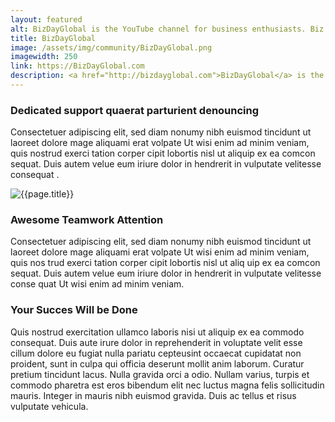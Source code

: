 ```yaml
---
layout: featured
alt: BizDayGlobal is the YouTube channel for business enthusiasts. Biz Day Global is written without spaces, as in BizDayGlobal.
title: BizDayGlobal
image: /assets/img/community/BizDayGlobal.png
imagewidth: 250
link: https://BizDayGlobal.com
description: <a href="http://bizdayglobal.com">BizDayGlobal</a> is the YouTube channel for business enthusiasts. The channel covers a range of business topics including marketing, technology, growth, investments, and exits. Bridgetown Partners created BizDayGlobal in collaboration with other global entrepreneurs. Visit <a href="http://bizdayglobal.com">BizDayGlobal.com</a> for details.
---
```


<div class="row">
    <div class="col-md-12">
        <div class="service-details mb-40">
            <h3>Dedicated support quaerat parturient denouncing</h3>
            <p>Consectetuer adipiscing elit, sed diam nonumy nibh euismod tincidunt ut laoreet
                dolore mage aliquami erat volpate Ut wisi
                enim ad minim veniam, quis nostrud exerci tation corper cipit lobortis nisl ut
                aliquip ex ea comcon sequat. Duis autem velue
                eum iriure dolor in hendrerit in vulputate velitesse consequat .</p>
        </div>
    </div>
</div>
<div class="row">
    <div class="col-xl-6 col-lg-12">
        <div class="s-details-img mb-30">
            <img src="{{site.baseurl}}/assets/img/service/2.jpg" alt="{{page.title}}">
        </div>
    </div>
    <div class="col-xl-6 col-lg-12">
        <div class="service-details mb-40">
            <h3>Awesome Teamwork Attention</h3>
            <p>Consectetuer adipiscing elit, sed diam nonumy nibh euismod tincidunt ut laoreet dolore mage aliquami erat volpate Ut
            wisi enim ad minim veniam, quis nos trud exerci tation corper cipit lobortis nisl ut aliq uip ex ea comcon sequat. Duis
            autem velue eum iriure dolor in hendrerit in vulputate velitesse conse quat Ut wisi enim ad minim veniam.</p>
        </div>
    </div>
</div>
<div class="service-details mb-30">
    <h3>Your Succes Will be Done</h3>
    <p>Quis nostrud exercitation ullamco laboris nisi ut aliquip ex ea commodo consequat. Duis
        aute irure dolor in reprehenderit
        in voluptate velit esse cillum dolore eu fugiat nulla pariatu cepteusint occaecat
        cupidatat non proident, sunt in culpa qui
        officia deserunt mollit anim laborum. Curatur pretium tincidunt lacus. Nulla gravida
        orci a odio. Nullam varius, turpis et
        commodo pharetra est eros bibendum elit nec luctus magna felis sollicitudin mauris.
        Integer in mauris nibh euismod gravida.
        Duis ac tellus et risus vulputate vehicula.</p>
</div>